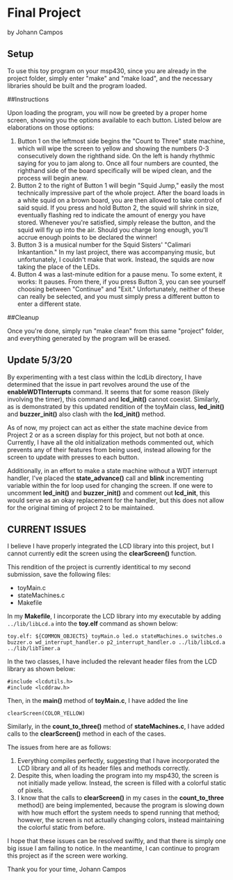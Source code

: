 # Final Project

by Johann Campos

## Setup

To use this toy program on your msp430, since you are already in the project
folder, simply enter "make" and "make load", and the necessary libraries
should be built and the program loaded.

##Instructions

Upon loading the program, you will now be greeted by a proper home screen,
showing you the options available to each button. Listed below are
elaborations on those options:

1. Button 1 on the leftmost side begins the "Count to Three" state machine,
which will wipe the screen to yellow and showing the numbers 0-3 consecutively
down the righthand side. On the left is handy rhythmic saying for you to jam
along to. Once all four numbers are counted, the righthand side of the board
specifically will be wiped clean, and the process will begin anew.
2. Button 2 to the right of Button 1 will begin "Squid Jump," easily the most
technically impressive part of the whole project. After the board loads in a white
squid on a brown board, you are then allowed to take control of said squid. If
you press and hold Button 2, the squid will shrink in size, eventually
flashing red to indicate the amount of energy you have stored. Whenever you're
satisfied, simply release the button, and the squid will fly up into the
air. Should you charge long enough, you'll accrue enough points to be declared
the winner!
3. Button 3 is a musical number for the Squid Sisters' "Calimari
Inkantantion." In my last project, there was accompanying music, but
unfortunately, I couldn't make that work. Instead, the squids are now taking
the place of the LEDs.
4. Button 4 was a last-minute edition for a pause menu. To some extent, it
works: It pauses. From there, if you press Button 3, you can see yourself
choosing between "Continue" and "Exit." Unfortunately, neither of these can
really be selected, and you must simply press a different button to enter a
different state.

##Cleanup

Once you're done, simply run "make clean" from this same "project" folder, and
everything generated by the program will be erased.

## Update 5/3/20

By experimenting with a test class within the lcdLib directory, I have
determined that the issue in part revolves around the use of the
**enableWDTInterrupts** command. It seems that for some reason (likely involving the
timer), this command and **lcd_init()** cannot coexist. Similarly, as is
demonstrated by this updated rendition of the toyMain class, **led_init()**
and **buzzer_init()** also clash with the **lcd_init()** method.

As of now, my project can act as either the state machine device from Project
2 or as a screen display for this project, but not both at once. Currently, I
have all the old initialization methods commented out, which prevents any of
their features from being used, instead allowing for the screen to update with
presses to each button.

Additionally, in an effort to make a state machine without a WDT interrupt
handler, I've placed the **state_advance()** call and **blink** incrementing
variable within the for loop used for changing the screen. If one were to
uncomment **led_init()** and **buzzer_init()** and comment out **lcd_init**,
this would serve as an okay replacement for the handler, but this does not
allow for the original timing of project 2 to be maintained.

## CURRENT ISSUES

I believe I have properly integrated the LCD library into this project, but I
cannot currently edit the screen using the **clearScreen()** function.

This rendition of the project is currently identitical to my second
submission, save the following files:

- toyMain.c
- stateMachines.c
- Makefile

In my **Makefile**, I incorporate the LCD library into my executable by adding
`../lib/libLcd.a` into the **toy.elf** command as shown below:

```
toy.elf: ${COMMON_OBJECTS} toyMain.o led.o stateMachines.o switches.o buzzer.o wd_interrupt_handler.o p2_interrupt_handler.o ../lib/libLcd.a ../lib/libTimer.a
```

In the two classes, I have included the relevant header files from the LCD
library as shown below:

```
#include <lcdutils.h>
#include <lcddraw.h>
```

Then, in the **main()** method of **toyMain.c**, I have added the line

```
clearScreen(COLOR_YELLOW)
```

Similarly, in the **count_to_three()** method of **stateMachines.c**, I have added
calls to the **clearScreen()** method in each of the cases.

The issues from here are as follows:

1. Everything compiles perfectly, suggesting that I have incorporated the LCD
library and all of its header files and methods correctly.
2. Despite this, when loading the program into my msp430, the screen is not
initially made yellow. Instead, the screen is filled with a colorful static of pixels.
3. I know that the calls to **clearScreen()** in my cases in the
**count_to_three** method() are being implemented, because the program is
slowing down with how much effort the system needs to spend running that
method; however, the screen is not actually changing colors, instead
maintaining the colorful static from before.

I hope that these issues can be resolved swiftly, and that there is simply one
big issue I am failing to notice. In the meantime, I can continue to program
this project as if the screen were working.

Thank you for your time,
Johann Campos
